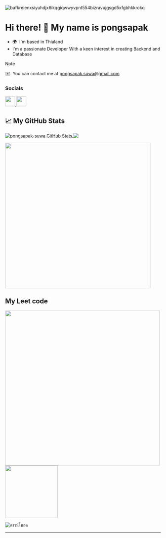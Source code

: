 ![bafkreienxsiyuhdjx6ikqgiqwwyvpnt554bizravujgsgd5xfgbhkkrokq](https://github.com/user-attachments/assets/090474ac-eda4-40e6-ae3c-9fae4600abb1)


Hi there! 👋 My name is pongsapak
=================================================================================================================================

* 🌍  I'm based in Thialand
* I'm a passionate Developer With a keen interest in creating Backend and Database

> [!NOTE]
> ✉️  You can contact me at [pongsapak.suwa@gmail.com](mailto:pongsapak.suwa@gmail.com)

### Socials

<p align="left"> <a href="https://www.github.com/pongsapak-suwa" target="_blank" rel="noreferrer"> <picture> <source media="(prefers-color-scheme: dark)" srcset="https://raw.githubusercontent.com/danielcranney/readme-generator/main/public/icons/socials/github-dark.svg" /> <source media="(prefers-color-scheme: light)" srcset="https://raw.githubusercontent.com/danielcranney/readme-generator/main/public/icons/socials/github.svg" /> <img src="https://raw.githubusercontent.com/danielcranney/readme-generator/main/public/icons/socials/github.svg" width="32" height="32" /> </picture> </a> <a href="https://www.linkedin.com/in/pongsapak-suwandee-a432a2309" target="_blank" rel="noreferrer"> <picture> <source media="(prefers-color-scheme: dark)" srcset="https://raw.githubusercontent.com/danielcranney/readme-generator/main/public/icons/socials/linkedin-dark.svg" /> <source media="(prefers-color-scheme: light)" srcset="https://raw.githubusercontent.com/danielcranney/readme-generator/main/public/icons/socials/linkedin.svg" /> <img src="https://raw.githubusercontent.com/danielcranney/readme-generator/main/public/icons/socials/linkedin.svg" width="32" height="32" /> </picture> </a></p>

## &#x1f4c8; My GitHub Stats

<p><a href="https://github.com/pongsapak-suwa/pangdfg">
  <img align="center" src="https://github-readme-stats.vercel.app/api?username=pangdfg&show_icons=true&line_height=28.5&count_private=true&title_color=ffffff&text_color=c9cacc&icon_color=2bbc8a&bg_color=1d1f21&rank_icon=github&include_all_commits=true" alt="pongsapak-suwa GitHub Stats" />
</a>
  
<a href="https://github.com/pongsapak-suwa/pangdfg">
  <img align="center" src="https://github-readme-stats.vercel.app/api/top-langs/?username=pangdfg&hide=java,html,tex&title_color=ffffff&text_color=c9cacc&icon_color=2bbc8a&bg_color=1d1f21&langs_count=10&layout=compact" />
</a>
</p>
<a href="https://github.com/pongsapak-suwa/pangdfg">
  <img align="center" src="https://github-contributor-stats.vercel.app/api?username=pangdfg&title_color=ffffff&text_color=c9cacc&icon_color=2bbc8a&bg_color=1d1f21&hide_contributor_rank=false&combine_all_yearly_contributions=true&limit=5" width="470" />
</a>

## My Leet code

<p><a href="https://github.com/pongsapak-suwa/pongsapak-suwa">
  <img align="center" src=https://leetcard.jacoblin.cool/poiudfg?theme=dark&font=Abel width="500" />
</a>
  <a href="https://github.com/pongsapak-suwa/pongsapak-suwa">
  <img align="center" src=https://github.com/user-attachments/assets/266e85fc-74b8-475b-8858-8662cc063c97 width="170" height="170" />
</a>
</p>

![ดาวน์โหลด](https://github.com/user-attachments/assets/a3002efe-4cdd-42a6-8052-9b9c7d2f81b5)

---
